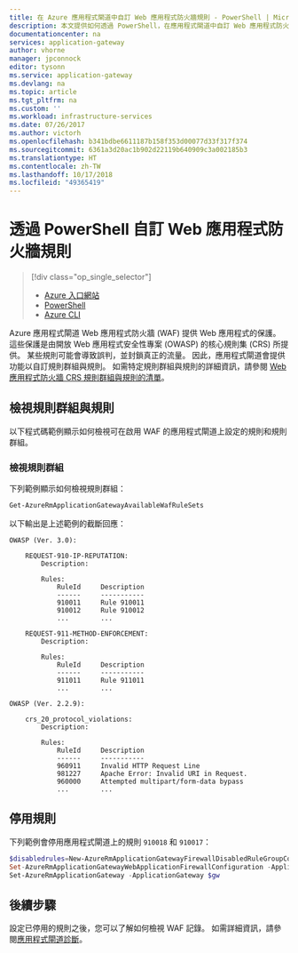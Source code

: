 ```yaml
---
title: 在 Azure 應用程式閘道中自訂 Web 應用程式防火牆規則 - PowerShell | Microsoft Docs
description: 本文提供如何透過 PowerShell，在應用程式閘道中自訂 Web 應用程式防火牆規則的相關資訊。
documentationcenter: na
services: application-gateway
author: vhorne
manager: jpconnock
editor: tysonn
ms.service: application-gateway
ms.devlang: na
ms.topic: article
ms.tgt_pltfrm: na
ms.custom: ''
ms.workload: infrastructure-services
ms.date: 07/26/2017
ms.author: victorh
ms.openlocfilehash: b341bdbe6611187b158f353d00077d33f317f374
ms.sourcegitcommit: 6361a3d20ac1b902d22119b640909c3a002185b3
ms.translationtype: HT
ms.contentlocale: zh-TW
ms.lasthandoff: 10/17/2018
ms.locfileid: "49365419"
---
```

# <a name="customize-web-application-firewall-rules-through-powershell"></a>透過 PowerShell 自訂 Web 應用程式防火牆規則

> [!div class="op_single_selector"]
> * [Azure 入口網站](application-gateway-customize-waf-rules-portal.md)
> * [PowerShell](application-gateway-customize-waf-rules-powershell.md)
> * [Azure CLI](application-gateway-customize-waf-rules-cli.md)

Azure 應用程式閘道 Web 應用程式防火牆 (WAF) 提供 Web 應用程式的保護。 這些保護是由開放 Web 應用程式安全性專案 (OWASP) 的核心規則集 (CRS) 所提供。 某些規則可能會導致誤判，並封鎖真正的流量。 因此，應用程式閘道會提供功能以自訂規則群組與規則。 如需特定規則群組與規則的詳細資訊，請參閱 [Web 應用程式防火牆 CRS 規則群組與規則的清單](application-gateway-crs-rulegroups-rules.md)。

## <a name="view-rule-groups-and-rules"></a>檢視規則群組與規則

以下程式碼範例顯示如何檢視可在啟用 WAF 的應用程式閘道上設定的規則和規則群組。

### <a name="view-rule-groups"></a>檢視規則群組

下列範例顯示如何檢視規則群組：

```powershell
Get-AzureRmApplicationGatewayAvailableWafRuleSets
```

以下輸出是上述範例的截斷回應：

```
OWASP (Ver. 3.0):

    REQUEST-910-IP-REPUTATION:
        Description:
            
        Rules:
            RuleId     Description
            ------     -----------
            910011     Rule 910011
            910012     Rule 910012
            ...        ...

    REQUEST-911-METHOD-ENFORCEMENT:
        Description:
            
        Rules:
            RuleId     Description
            ------     -----------
            911011     Rule 911011
            ...        ...

OWASP (Ver. 2.2.9):

    crs_20_protocol_violations:
        Description:
            
        Rules:
            RuleId     Description
            ------     -----------
            960911     Invalid HTTP Request Line
            981227     Apache Error: Invalid URI in Request.
            960000     Attempted multipart/form-data bypass
            ...        ...
```

## <a name="disable-rules"></a>停用規則

下列範例會停用應用程式閘道上的規則 `910018` 和 `910017`：

```powershell
$disabledrules=New-AzureRmApplicationGatewayFirewallDisabledRuleGroupConfig -RuleGroupName REQUEST-910-IP-REPUTATION -Rules 910018,910017
Set-AzureRmApplicationGatewayWebApplicationFirewallConfiguration -ApplicationGateway $gw -Enabled $true -FirewallMode Detection -RuleSetVersion 3.0 -RuleSetType OWASP -DisabledRuleGroups $disabledrules
Set-AzureRmApplicationGateway -ApplicationGateway $gw
```

## <a name="next-steps"></a>後續步驟

設定已停用的規則之後，您可以了解如何檢視 WAF 記錄。 如需詳細資訊，請參閱[應用程式閘道診斷](application-gateway-diagnostics.md#diagnostic-logging)。

[fig1]: ./media/application-gateway-customize-waf-rules-portal/1.png
[1]: ./media/application-gateway-customize-waf-rules-portal/figure1.png
[2]: ./media/application-gateway-customize-waf-rules-portal/figure2.png
[3]: ./media/application-gateway-customize-waf-rules-portal/figure3.png
